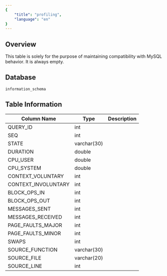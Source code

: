 ```yaml
---
{
    "title": "profiling",
    "language": "en"
}
---
```


## Overview

This table is solely for the purpose of maintaining compatibility with MySQL behavior. It is always empty.

## Database


`information_schema`


## Table Information

| Column Name         | Type        | Description |
| ------------------- | ----------- | ----------- |
| QUERY_ID            | int         |             |
| SEQ                 | int         |             |
| STATE               | varchar(30) |             |
| DURATION            | double      |             |
| CPU_USER            | double      |             |
| CPU_SYSTEM          | double      |             |
| CONTEXT_VOLUNTARY   | int         |             |
| CONTEXT_INVOLUNTARY | int         |             |
| BLOCK_OPS_IN        | int         |             |
| BLOCK_OPS_OUT       | int         |             |
| MESSAGES_SENT       | int         |             |
| MESSAGES_RECEIVED   | int         |             |
| PAGE_FAULTS_MAJOR   | int         |             |
| PAGE_FAULTS_MINOR   | int         |             |
| SWAPS               | int         |             |
| SOURCE_FUNCTION     | varchar(30) |             |
| SOURCE_FILE         | varchar(20) |             |
| SOURCE_LINE         | int         |             |